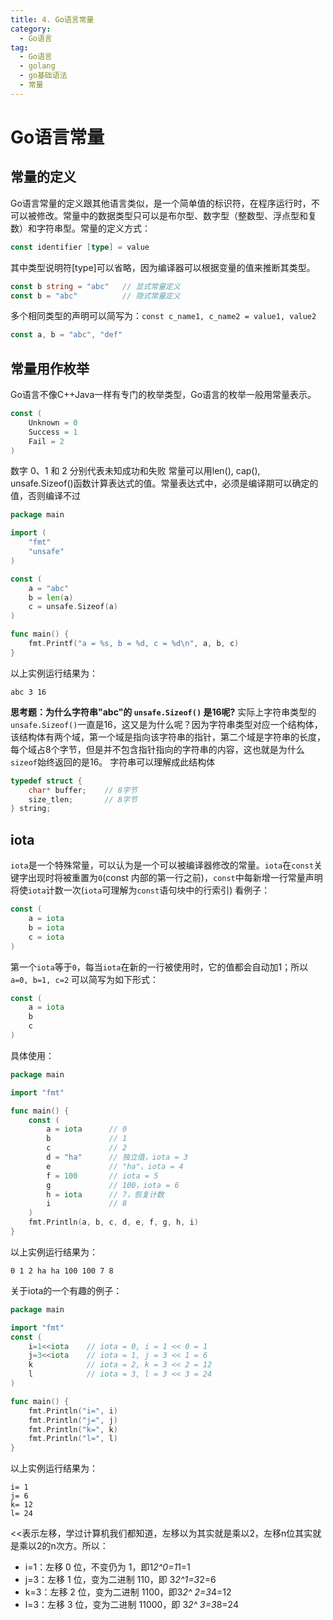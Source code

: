 ```yaml
---
title: 4. Go语言常量
category:
  - Go语言
tag:
  - Go语言
  - golang
  - go基础语法
  - 常量
---
```


# **Go语言常量**

## **常量的定义**

Go语言常量的定义跟其他语言类似，是一个简单值的标识符，在程序运行时，不可以被修改。常量中的数据类型只可以是布尔型、数字型（整数型、浮点型和复数）和字符串型。常量的定义方式：

```go
const identifier [type] = value
```
其中类型说明符[type]可以省略，因为编译器可以根据变量的值来推断其类型。

```go
const b string = "abc"   // 显式常量定义
const b = "abc"          // 隐式常量定义 
```
多个相同类型的声明可以简写为：`const c_name1, c_name2 = value1, value2`
```go
const a, b = "abc", "def"
```

## **常量用作枚举**

Go语言不像C++Java一样有专门的枚举类型，Go语言的枚举一般用常量表示。
```go
const (
    Unknown = 0
    Success = 1
    Fail = 2
)
```
数字 0、1 和 2 分别代表未知成功和失败
常量可以用len(), cap(), unsafe.Sizeof()函数计算表达式的值。常量表达式中，必须是编译期可以确定的值，否则编译不过
```go
package main

import (
    "fmt"
    "unsafe"
)

const (
    a = "abc"
    b = len(a)
    c = unsafe.Sizeof(a)
)

func main() {
    fmt.Printf("a = %s, b = %d, c = %d\n", a, b, c)
}
```
以上实例运行结果为：
```
abc 3 16
```
**思考题：为什么字符串"abc"的 `unsafe.Sizeof()` 是16呢?**
实际上字符串类型的`unsafe.Sizeof()`一直是16，这又是为什么呢？因为字符串类型对应一个结构体，该结构体有两个域，第一个域是指向该字符串的指针，第二个域是字符串的长度，每个域占8个字节，但是并不包含指针指向的字符串的内容，这也就是为什么`sizeof`始终返回的是16。
字符串可以理解成此结构体
```c
typedef struct {
    char* buffer;    // 8字节
    size_tlen;       // 8字节
} string;
```

## **iota**
`iota`是一个特殊常量，可以认为是一个可以被编译器修改的常量。`iota`在`const`关键字出现时将被重置为`0`(const 内部的第一行之前)，`const`中每新增一行常量声明将使`iota`计数一次(`iota`可理解为`const`语句块中的行索引)
看例子：

```go
const (
    a = iota
    b = iota
    c = iota
)
```
第一个`iota`等于`0`，每当`iota`在新的一行被使用时，它的值都会自动加1；所以`a=0, b=1, c=2`   可以简写为如下形式：
```go
const (
    a = iota
    b
    c
)
```
具体使用：
```go
package main

import "fmt"

func main() {
    const (
        a = iota      // 0
        b             // 1
        c             // 2
        d = "ha"      // 独立值，iota = 3
        e             // "ha"，iota = 4
        f = 100       // iota = 5
        g             // 100，iota = 6
        h = iota      // 7，恢复计数
        i             // 8
    )
    fmt.Println(a, b, c, d, e, f, g, h, i)
}
```
以上实例运行结果为：
```
0 1 2 ha ha 100 100 7 8
```
关于iota的一个有趣的例子：
```go
package main

import "fmt"
const (
    i=1<<iota    // iota = 0, i = 1 << 0 = 1
    j=3<<iota    // iota = 1, j = 3 << 1 = 6
    k            // iota = 2, k = 3 << 2 = 12
    l            // iota = 3, l = 3 << 3 = 24
)

func main() {
    fmt.Println("i=", i)
    fmt.Println("j=", j)
    fmt.Println("k=", k)
    fmt.Println("l=", l)
}
```
以上实例运行结果为：
```
i= 1
j= 6
k= 12
l= 24
```
<<表示左移，学过计算机我们都知道，左移以为其实就是乘以2，左移n位其实就是乘以2的n次方。所以：
- i=1：左移 0 位，不变仍为 1，即1*2^0=1*1=1
- j=3：左移 1 位，变为二进制 110，即 3*2^1=3*2=6
- k=3：左移 2 位，变为二进制 1100，即3*2^ 2=3*4=12
- l=3：左移 3 位，变为二进制 11000，即 3*2^ 3=3*8=24
